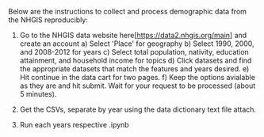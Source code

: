 Below are the instructions to collect and process demographic data from the NHGIS reproducibly:

1) Go to the NHGIS data website here[https://data2.nhgis.org/main] and create an account
  a) Select 'Place' for geography
  b) Select 1990, 2000, and 2008-2012 for years
  c) Select total population, nativity, education attainment, and household income for topics
  d) Click datasets and find the appropriate datasets that match the features and years desired. 
  e) Hit continue in the data cart for two pages. 
  f) Keep the options avialable as they are and hit submit. Wait for your request to be processed (about 5 minutes). 

2) Get the CSVs, separate by year using the data dictionary text file attach. 

3) Run each years respective .ipynb
